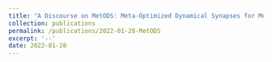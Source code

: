 ```yaml
---
title: "A Discourse on MetODS: Meta-Optimized Dynamical Synapses for Meta-Reinforcement Learning"
collection: publications
permalink: /publications/2022-01-28-MetODS
excerpt: '--'
date: 2022-01-28
---
```


